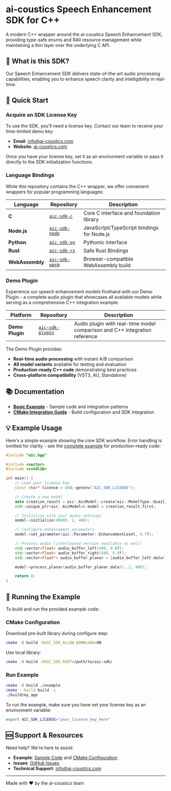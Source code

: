 # ai-coustics Speech Enhancement SDK for C++

A modern C++ wrapper around the ai-coustics Speech Enhancement SDK, providing type-safe enums and RAII resource management while maintaining a thin layer over the underlying C API.

## 🎯 What is this SDK?

Our Speech Enhancement SDK delivers state-of-the-art audio processing capabilities, enabling you to enhance speech clarity and intelligibility in real-time.

## 🚀 Quick Start

### Acquire an SDK License Key

To use the SDK, you'll need a license key. Contact our team to receive your time-limited demo key:

- **Email**: [info@ai-coustics.com](mailto:info@ai-coustics.com)
- **Website**: [ai-coustics.com](https://ai-coustics.com)

Once you have your license key, set it as an environment variable or pass it directly to the SDK initialization functions.

### Language Bindings

While this repository contains the C++ wrapper, we offer convenient wrappers for popular programming languages:

| Language | Repository | Description |
|----------|------------|-------------|
| **C** | [`aic-sdk-c`](https://github.com/ai-coustics/aic-sdk-c) | Core C interface and foundation library |
| **Node.js** | [`aic-sdk-node`](https://github.com/ai-coustics/aic-sdk-node) | JavaScript/TypeScript bindings for Node.js |
| **Python** | [`aic-sdk-py`](https://github.com/ai-coustics/aic-sdk-py) | Pythonic interface |
| **Rust** | [`aic-sdk-rs`](https://github.com/ai-coustics/aic-sdk-rs) | Safe Rust Bindings |
| **WebAssembly** | [`aic-sdk-wasm`](https://github.com/ai-coustics/aic-sdk-wasm) | Browser-compatible WebAssembly build |

### Demo Plugin

Experience our speech enhancement models firsthand with our Demo Plugin - a complete audio plugin that showcases all available models while serving as a comprehensive C++ integration example.

| Platform | Repository | Description |
|----------|------------|-------------|
| **Demo Plugin** | [`aic-sdk-plugin`](https://github.com/ai-coustics/aic-sdk-plugin) | Audio plugin with real-time model comparison and C++ integration reference |

The Demo Plugin provides:
- **Real-time audio processing** with instant A/B comparison
- **All model variants** available for testing and evaluation
- **Production-ready C++ code** demonstrating best practices
- **Cross-platform compatibility** (VST3, AU, Standalone)

## 📚 Documentation

- **[Basic Example](example/main.cpp)** - Sample code and integration patterns
- **[CMake Integration Guide](example/CMakeLists.txt)** - Build configuration and SDK integration

## 💡 Example Usage

Here's a simple example showing the core SDK workflow. Error handling is omitted for clarity - see the [complete example](example/main.cpp) for production-ready code:

```cpp
#include "aic.hpp"

#include <vector>
#include <cstdlib>

int main() {
    // Load your license key
    const char* license = std::getenv("AIC_SDK_LICENSE");

    // Create a new model
    auto creation_result = aic::AicModel::create(aic::ModelType::Quail_S48, license);
    std::unique_ptr<aic::AicModel>& model = creation_result.first;

    // Initialize with your audio settings
    model->initialize(48000, 2, 480);

    // Configure enhancement parameters
    model->set_parameter(aic::Parameter::EnhancementLevel, 0.7f);

    // Process audio (interleaved version available as well)
    std::vector<float> audio_buffer_left(480, 0.0f);
    std::vector<float> audio_buffer_right(480, 0.0f);
    std::vector<float*> audio_buffer_planar = {audio_buffer_left.data(), audio_buffer_right.data()};

    model->process_planar(audio_buffer_planar.data(), 2, 480);

    return 0;
}
```

## 🏃 Running the Example

To build and run the provided example code:

### CMake Configuration

Download pre-built library during configure step:

```sh
cmake -B build -DAIC_SDK_ALLOW_DOWNLOAD=ON
```

Use local library:

```sh
cmake -B build -DAIC_SDK_ROOT=/path/to/aic-sdk/
```

### Run Example

```sh
cmake -B build ./example
cmake --build build -j
./build/my_app
```

To run the example, make sure you have set your license key as an environment variable:

```bash
export AIC_SDK_LICENSE="your_license_key_here"
```

## 🆘 Support & Resources

Need help? We're here to assist:

- **Example**: [Sample Code](example/main.cpp) and [CMake Configuration](example/CMakeLists.txt)
- **Issues**: [GitHub Issues](https://github.com/ai-coustics/aic-sdk-cpp/issues)
- **Technical Support**: [info@ai-coustics.com](mailto:info@ai-coustics.com)

---

Made with ❤️ by the ai-coustics team
